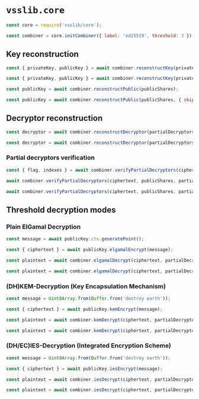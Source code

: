 # `vsslib.core`

```js
const core = require('vsslib/core');

const combiner = core.initCombiner({ label: 'ed25519', threshold: 3 })
```

## Key reconstruction

```js
const { privateKey, publicKey } = await combiner.reconstructKey(privateShares);
```

```js
const { privateKey, publicKey } = await combiner.reconstructKey(privateShares, { skipThreshold: true });
```

```js
const publicKey = await combiner.reconstructPublic(publicShares);
```

```js
const publicKey = await combiner.reconstructPublic(publicShares, { skipThreshold: true });
```

## Decryptor reconstruction

```js
const decryptor = await combiner.reconstructDecryptor(partialDecryptors);
```

```js
const decryptor = await combiner.reconstructDecryptor(partialDecryptors, { skipThreshold: true });
```

### Partial decryptors verification

```js
const { flag, indexes } = await combiner.verifyPartialDecryptors(ciphertext, publicShares, partialDecryptors);
```

```js
await combiner.verifyPartialDecryptors(ciphertext, publicShares, partialDecryptors, { raiseOnInvalid: true });
```

```js
await combiner.verifyPartialDecryptors(ciphertext, publicShares, partialDecryptors, { skipThreshold: true });
```

## Threshold decryption modes

### Plain ElGamal Decryption

```js
const message = await publicKey.ctx.generatePoint();

const { ciphertext } = await publicKey.elgamalEncrypt(message);
```

```js
const plaintext = await combiner.elgamalDecrypt(ciphertext, partialDecryptors);
```

```js
const plaintext = await combiner.elgamalDecrypt(ciphertext, partialDecryptors, { skipThreshold: true });
```

### (DH)KEM-Decryption (Key Encapsulation Mechanism)

```js
const message = Uint8Array.from(Buffer.from('destroy earth'));

const { ciphertext } = await publicKey.kemEncrypt(message);
```

```js
const plaintext = await combiner.kemDecrypt(ciphertext, partialDecryptors);
```

```js
const plaintext = await combiner.kemDecrypt(ciphertext, partialDecryptors, { skipThreshold: true });
```

### (DH/EC)IES-Decryption (Integrated Encryption Scheme)

```js
const message = Uint8Array.from(Buffer.from('destroy earth'));

const { ciphertext } = await publicKey.iesEncrypt(message);
```

```js
const plaintext = await combiner.iesDecrypt(ciphertext, partialDecryptors);
```

```js
const plaintext = await combiner.iesDecrypt(ciphertext, partialDecryptors, { skipThreshold: true });
```

